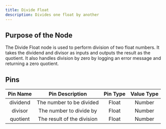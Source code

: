 ```yaml
---
title: Divide Float
description: Divides one float by another
---
```


## Purpose of the Node
The Divide Float node is used to perform division of two float numbers. It takes the dividend and divisor as inputs and outputs the result as the quotient. It also handles division by zero by logging an error message and returning a zero quotient.

## Pins
| Pin Name | Pin Description | Pin Type | Value Type |
|:----------:|:-------------:|:------:|:------:|
| dividend | The number to be divided | Float | Number |
| divisor | The number to divide by | Float | Number |
| quotient | The result of the division | Float | Number |